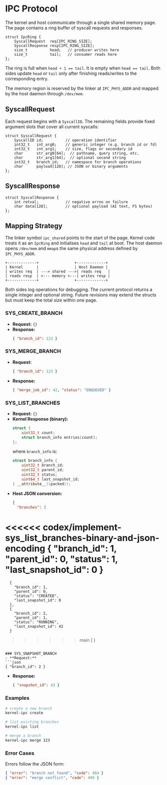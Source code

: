 # IPC Protocol

The kernel and host communicate through a single shared memory page.
The page contains a ring buffer of syscall requests and responses.

```
struct IpcRing {
    SyscallRequest  req[IPC_RING_SIZE];
    SyscallResponse resp[IPC_RING_SIZE];
    size_t          head;   // producer writes here
    size_t          tail;   // consumer reads here
};
```

The ring is full when `head + 1 == tail`. It is empty when
`head == tail`. Both sides update `head` or `tail` only after finishing
reads/writes to the corresponding entry.

The memory region is reserved by the linker at `IPC_PHYS_ADDR` and
mapped by the host daemon through `/dev/mem`.

## SyscallRequest

Each request begins with a `SyscallID`. The remaining fields provide
fixed argument slots that cover all current syscalls:

```
struct SyscallRequest {
    SyscallID id;          // operation identifier
    int32_t   int_arg0;    // generic integer (e.g. branch id or fd)
    int32_t   int_arg1;    // size, flags or secondary id
    char      str_arg0[64];  // pathname, query string, etc.
    char      str_arg1[64];  // optional second string
    int32_t   branch_id;   // namespace for branch operations
    char      payload[128]; // JSON or binary arguments
};
```

## SyscallResponse

```
struct SyscallResponse {
    int retval;            // negative errno on failure
    char data[128];        // optional payload (AI text, FS bytes)
};
```

## Mapping Strategy

The linker symbol `ipc_shared` points to the start of the page.
Kernel code treats it as an `IpcRing` and initialises `head` and `tail`
at boot. The host daemon opens `/dev/mem` and `mmap`s the same physical
address defined by `IPC_PHYS_ADDR`.

```
+-------------+                +-------------+
| Kernel      |                | Host Daemon |
| writes req  | ---> shared --->| reads req   |
| reads resp  | <--- memory <---| writes resp |
+-------------+                +-------------+
```

Both sides log operations for debugging. The current protocol returns a
single integer and optional string. Future revisions may extend the
structs but must keep the total size within one page.

### SYS_CREATE_BRANCH
- **Request:** `{}`
- **Response:**
  ```json
  { "branch_id": 123 }
  ```

### SYS_MERGE_BRANCH
- **Request:**
  ```json
  { "branch_id": 123 }
  ```
- **Response:**
  ```json
  { "merge_job_id": 42, "status": "ENQUEUED" }
  ```

### SYS_LIST_BRANCHES
- **Request:** `{}`
- **Kernel Response (binary):**
  ```c
  struct {
      uint32_t count;
      struct branch_info entries[count];
  };
  ```
  where `branch_info` is:
  ```c
  struct branch_info {
      uint32_t branch_id;
      uint32_t parent_id;
      uint32_t status;
      uint64_t last_snapshot_id;
  } __attribute__((packed));
  ```
- **Host JSON conversion:**
  ```json
  {
    "branches": [
<<<<<< codex/implement-sys_list_branches-binary-and-json-encoding
      { "branch_id": 1, "parent_id": 0, "status": 1, "last_snapshot_id": 0 }
=======
      {
        "branch_id": 1,
        "parent_id": 0,
        "status": "CREATED",
        "last_snapshot_id": 0
      },
      {
        "branch_id": 2,
        "parent_id": 1,
        "status": "RUNNING",
        "last_snapshot_id": 42
      }
>>>>>> main
    ]
  }
  ```

### SYS_SNAPSHOT_BRANCH
- **Request:**
  ```json
  { "branch_id": 2 }
  ```
- **Response:**
  ```json
  { "snapshot_id": 43 }
  ```

### Examples

```bash
# create a new branch
kernel-ipc create

# list existing branches
kernel-ipc list

# merge a branch
kernel-ipc merge 123
```

### Error Cases

Errors follow the JSON form:
```json
{ "error": "branch not found", "code": 404 }
{ "error": "merge conflict", "code": 409 }
```
